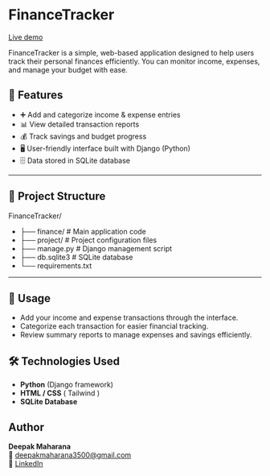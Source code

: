 # FinanceTracker

[Live demo](https://financetracker-0jxl.onrender.com)

FinanceTracker is a simple, web-based application designed to help users track their personal finances efficiently. You can monitor income, expenses, and manage your budget with ease.

## 🚀 Features

- ➕ Add and categorize income & expense entries  
- 📊 View detailed transaction reports  
- 💰 Track savings and budget progress  
- 🖥️ User-friendly interface built with Django (Python)  
- 🗄️ Data stored in SQLite database  

---

## 📂 Project Structure

FinanceTracker/
- ├── finance/ # Main application code
- ├── project/ # Project configuration files
- ├── manage.py # Django management script
- ├── db.sqlite3 # SQLite database
- └── requirements.txt 

---


## 📖 Usage

- Add your income and expense transactions through the interface.  
- Categorize each transaction for easier financial tracking.  
- Review summary reports to manage expenses and savings efficiently.

## 🛠️ Technologies Used

- **Python** (Django framework)  
- **HTML / CSS** ( Tailwind )  
- **SQLite Database**  


## Author
**Deepak Maharana**  
📧 deepakmaharana3500@gmail.com  
🔗 [LinkedIn](https://www.linkedin.com/in/deepak-maharana-3a7728325)
